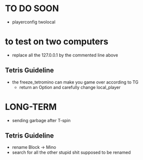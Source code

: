 # TO DO SOON

- playerconfig twolocal

# to test on two computers 

- replace all the 127.0.0.1 by the commented line above

## Tetris Guideline

- the freeze_tetromino can make you game over according to TG
    - return an Option and carefully change local_player

# LONG-TERM
- sending garbage after T-spin

## Tetris Guideline
- rename Block -> Mino
- search for all the other stupid shit supposed to be renamed